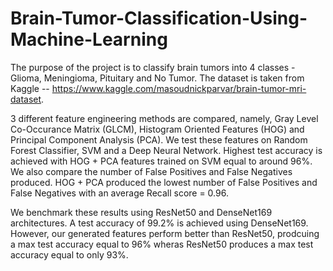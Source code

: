 # Brain-Tumor-Classification-Using-Machine-Learning

The purpose of the project is to classify brain tumors into 4 classes - Glioma, Meningioma, Pituitary and No Tumor. The dataset is taken from Kaggle -- https://www.kaggle.com/masoudnickparvar/brain-tumor-mri-dataset.

3 different feature engineering methods are compared, namely, Gray Level Co-Occurance Matrix (GLCM), Histogram Oriented Features (HOG) and Principal Component Analysis (PCA). We test these features on Random Forest Classifier, SVM and a Deep Neural Network. Highest test accuracy is achieved with HOG + PCA features trained on SVM equal to around 96%. We also compare the number of False Positives and False Negatives produced. HOG + PCA produced the lowest number of False Positives and False Negatives with an average Recall score = 0.96.

We benchmark these results using ResNet50 and DenseNet169 architectures. A test accuracy of 99.2% is achieved using DenseNet169. However, our generated features perform better than ResNet50, prodcuing a max test accuracy equal to 96% wheras ResNet50 produces a max test accuracy equal to only 93%.
